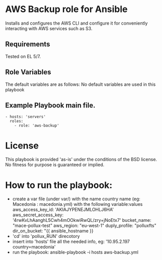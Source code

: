 # AWS Backup role for Ansible

Installs and configures the AWS CLI and configure it for conveniently interacting with AWS services such as S3.

## Requirements

Tested on EL 5/7.

## Role Variables

The default variables are as follows:
 No default variables are used in this playbook

## Example Playbook main file.


    - hosts: 'servers'
      roles:
        - role: 'aws-backup'
      

# License

This playbook is provided 'as-is' under the conditions of the BSD license. No fitness for purpose is guaranteed or implied.

# How to run the playbook:
  - create a var file (under var/) with the name country name (eg: Macedonia : macedonia.yml) with the following variable:values
        aws_access_key_id: 'AKIAJYPENEJMLOHLJ6HA'
        aws_secret_access_key: '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'
        bucket_name: "mace-pollux-test" 
        aws_region: "eu-west-1" 
        duply_profile: "polluxfts" 
        dir_on_bucket: "{{ ansible_hostname }}
  - 'cd' into 'pollux_RUN' direcotory
  - insert into 'hosts' file all the needed info, eg: '10.95.2.197 country=macedonia'
  - run the playbook: ansible-playbook -i hosts aws-backup.yml
